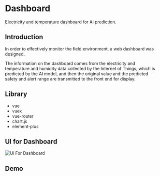# Dashboard
Electricity and temperature dashboard for AI prediction.

## Introduction
In order to effectively monitor the field environment, a web dashboard was designed.

The information on the dashboard comes from the electricity and temperature and humidity data collected by the Internet of Things, which is predicted by the AI model, and then the original value and the predicted safety and alert range are transmitted to the front end for display.

## Library
- vue
- vuex
- vue-router
- chart.js
- element-plus
## UI for Dashboard
![UI For Dashboard](https://user-images.githubusercontent.com/50144690/123568937-fc04d080-d7f7-11eb-95df-ce859d0cb4e7.png "UI For Dashboard")
## Demo
[Dashboard Demo]: https://youtu.be/8UM8H3Kw2og 
